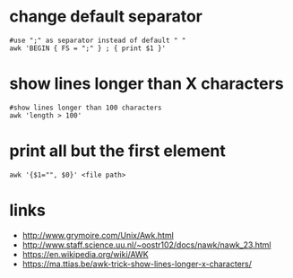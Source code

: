# change default separator

```
#use ";" as separator instead of default " "
awk 'BEGIN { FS = ";" } ; { print $1 }'
```

# show lines longer than X characters

```
#show lines longer than 100 characters
awk 'length > 100'
```

# print all but the first element

```
awk '{$1="", $0}' <file path>
```

# links

* http://www.grymoire.com/Unix/Awk.html
* http://www.staff.science.uu.nl/~oostr102/docs/nawk/nawk_23.html
* https://en.wikipedia.org/wiki/AWK
* https://ma.ttias.be/awk-trick-show-lines-longer-x-characters/
